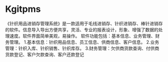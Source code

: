 # Kgitpms
 《针织用品进销存管理系统》是一款适用于毛线进销存、针织进销存、棒针进销存的软件。信息导入导出方便共享，灵活、专业的报表设计，形象、增强了数据的处理速度。软件界面简单美观，易操作。 软件功能包括：基本信息、业务管理、财务管理。 1.基本信息：针织用品信息、员工信息、供商信息、客户信息。 2.业务管理：针织入库、针织销售、针织库存。 3.财务管理：欠供商货款查询、付供商货款登记、客户欠款查询、客户还款登记 
